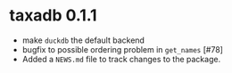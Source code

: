 # taxadb 0.1.1

* make `duckdb` the default backend
* bugfix to possible ordering problem in `get_names` [#78]
* Added a `NEWS.md` file to track changes to the package.
